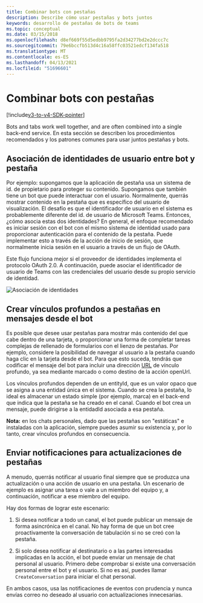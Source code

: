 ```yaml
---
title: Combinar bots con pestañas
description: Describe cómo usar pestañas y bots juntos
keywords: desarrollo de pestañas de bots de teams
ms.topic: conceptual
ms.date: 03/15/2018
ms.openlocfilehash: d8ef669f55d5edbb9795fa2d34277bd2e2dccc7c
ms.sourcegitcommit: 79e6bccfb513d4c16a58ffc03521edcf134fa518
ms.translationtype: MT
ms.contentlocale: es-ES
ms.lasthandoff: 04/13/2021
ms.locfileid: "51696601"
---
```

# <a name="combine-bots-with-tabs"></a>Combinar bots con pestañas

[!include[v3-to-v4-SDK-pointer](~/includes/v3-to-v4-pointer-bots.md)]

Bots and tabs work well together, and are often combined into a single back-end service. En esta sección se describen los procedimientos recomendados y los patrones comunes para usar juntos pestañas y bots.

## <a name="associating-user-identities-across-bot-and-tab"></a>Asociación de identidades de usuario entre bot y pestaña

Por ejemplo: supongamos que la aplicación de pestaña usa un sistema de id. de propietario para proteger su contenido. Supongamos que también tiene un bot que puede interactuar con el usuario. Normalmente, querrás mostrar contenido en la pestaña que es específico del usuario de visualización. El desafío es que el identificador de usuario en el sistema es probablemente diferente del id. de usuario de Microsoft Teams. Entonces, ¿cómo asocia estas dos identidades?
En general, el enfoque recomendado es iniciar sesión con el bot con el mismo sistema de identidad usado para proporcionar autenticación para el contenido de la pestaña. Puede implementar esto a través de la acción de inicio de sesión, que normalmente inicia sesión en el usuario a través de un flujo de OAuth.

Este flujo funciona mejor si el proveedor de identidades implementa el protocolo OAuth 2.0. A continuación, puede asociar el identificador de usuario de Teams con las credenciales del usuario desde su propio servicio de identidad.

   ![Asociación de identidades](~/assets/images/bots/associating_contexts.png)

## <a name="constructing-deep-links-to-tabs-in-messages-from-your-bot"></a>Crear vínculos profundos a pestañas en mensajes desde el bot

Es posible que desee usar pestañas para mostrar más contenido del que cabe dentro de una tarjeta, o proporcionar una forma de completar tareas complejas de rellenado de formularios con el lienzo de pestañas. Por ejemplo, considere la posibilidad de navegar al usuario a la pestaña cuando haga clic en la tarjeta desde el bot. Para que esto suceda, tendrás que codificar el mensaje del bot para incluir una dirección [URL](~/concepts/build-and-test/deep-links.md) de vínculo profundo, ya sea mediante marcado o como destino de la acción openUrl.

Los vínculos profundos dependen de un entityId, que es un valor opaco que se asigna a una entidad única en el sistema. Cuando se crea la pestaña, lo ideal es almacenar un estado simple (por ejemplo, marca) en el back-end que indica que la pestaña se ha creado en el canal. Cuando el bot crea un mensaje, puede dirigirse a la entidadId asociada a esa pestaña.

**Nota:** en los chats personales, dado que las pestañas son "estáticas" e instaladas con la aplicación, siempre puedes asumir su existencia y, por lo tanto, crear vínculos profundos en consecuencia.

## <a name="sending-notifications-for-tab-updates"></a>Enviar notificaciones para actualizaciones de pestañas

A menudo, querrás notificar al usuario final siempre que se produzca una actualización o una acción de usuario en una pestaña. Un escenario de ejemplo es asignar una tarea o vale a un miembro del equipo y, a continuación, notificar a ese miembro del equipo.

Hay dos formas de lograr este escenario:

1. Si desea notificar a todo un canal, el bot puede publicar un mensaje de forma asincrónica en el canal. No hay forma de que un bot cree proactivamente la conversación de tabulación si no se creó con la pestaña.

2. Si solo desea notificar al destinatario o a las partes interesadas implicadas en la acción, el bot puede enviar un mensaje de chat personal al usuario. Primero debe comprobar si existe una conversación personal entre el bot y el usuario. Si no es así, puedes llamar `CreateConversation` para iniciar el chat personal.

En ambos casos, usa las notificaciones de eventos con prudencia y nunca envías correo no deseado al usuario con actualizaciones innecesarias.
